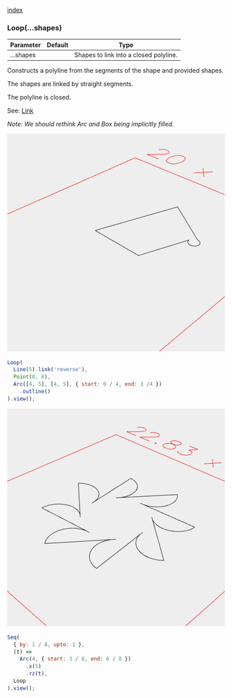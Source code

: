 [index](../../nb/api/index.md)
### Loop(...shapes)
Parameter|Default|Type
---|---|---
|...shapes||Shapes to link into a closed polyline.

Constructs a polyline from the segments of the shape and provided shapes.

The shapes are linked by straight segments.

The polyline is closed.

See: [Link](../../nb/api/Link.md)

_Note: We should rethink Arc and Box being implicitly filled._

![Image](Loop.md.$2.png)

```JavaScript
Loop(
  Line(5).link('reverse'),
  Point(0, 8),
  Arc([4, 5], [4, 5], { start: 0 / 4, end: 3 /4 })
    .outline()
).view();
```

![Image](Loop.md.$3.png)

```JavaScript
Seq(
  { by: 1 / 8, upto: 1 },
  (t) =>
    Arc(4, { start: 3 / 8, end: 6 / 8 })
      .x(5)
      .rz(t),
  Loop
).view();
```
